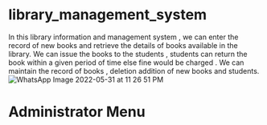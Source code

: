 # library_management_system
In this library information and management system , we can enter the record of new books and retrieve the details of books available in the library. We can issue the books to the students , students can return the book within a given period of time else fine would be charged . We can maintain the record of books , deletion addition of new books and students.
![WhatsApp Image 2022-05-31 at 11 26 51 PM](https://user-images.githubusercontent.com/73352918/171259972-5635745a-efda-48af-976a-8428cdea4e5c.jpeg)
# Administrator Menu
